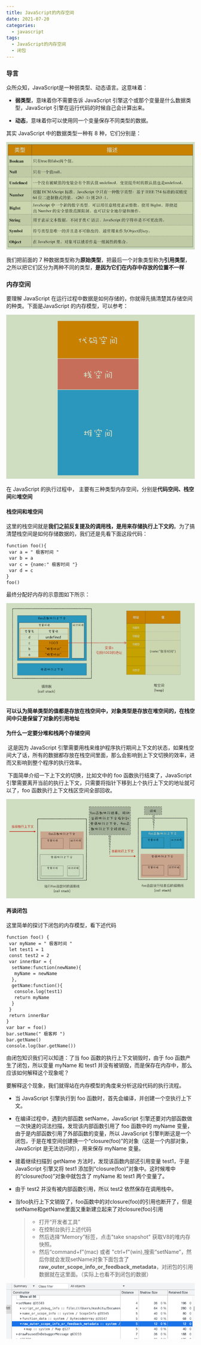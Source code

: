 ```yaml
---
title: JavaScript的内存空间
date: 2021-07-20
categories: 
  - javascript
tags: 
  - JavaScript的内存空间
  - 闭包
---
```


### 导言

众所众知，JavaScript是一种弱类型、动态语言。这意味着：

- **弱类型**，意味着你不需要告诉 JavaScript 引擎这个或那个变量是什么数据类型，JavaScript 引擎在运行代码的时候自己会计算出来。

- **动态**，意味着你可以使用同一个变量保存不同类型的数据。

其实 JavaScript 中的数据类型一种有 8 种，它们分别是：

![image-20210720140409634](assets/js的内存空间/image-20210720140409634.png)

我们把前面的 7 种数据类型称为**原始类型**，把最后一个对象类型称为**引用类型**，之所以把它们区分为两种不同的类型，**是因为它们在内存中存放的位置不一样**

### 内存空间

要理解 JavaScript 在运行过程中数据是如何存储的，你就得先搞清楚其存储空间的种类。下面是JavaScript 的内存模型，可以参考：

![image-20210720140604983](assets/js的内存空间/image-20210720140604983.png)

 在 JavaScript 的执行过程中， 主要有三种类型内存空间，分别是**代码空间、栈空间**和**堆空间**

#### 栈空间和堆空间

这里的栈空间就是**我们之前反复提及的调用栈，是用来存储执行上下文的**。为了搞清楚栈空间是如何存储数据的，我们还是先看下面这段代码：

```
function foo(){
 var a = " 极客时间 "
 var b = a
 var c = {name:" 极客时间 "}
 var d = c
}
foo()
```

最终分配好内存的示意图如下所示：

![image-20210720140826201](assets/js的内存空间/image-20210720140826201.png)

**可以认为简单类型的值都是存放在栈空间中，对象类型是存放在堆空间的，在栈空间中只是保留了对象的引用地址**

#### 为什么一定要分堆和栈两个存储空间

​ 这是因为 JavaScript 引擎需要用栈来维护程序执行期间上下文的状态，如果栈空间大了话，所有的数据都存放在栈空间里面，那么会影响到上下文切换的效率，进而又影响到整个程序的执行效率。

​ 下面简单介绍一下上下文的切换，比如文中的 foo 函数执行结束了，JavaScript 引擎需要离开当前的执行上下文，只需要将指针下移到上个执行上下文的地址就可以了，foo 函数执行上下文栈区空间全部回收。

![image-20210720141334853](assets/js的内存空间/image-20210720141334853.png)

#### 再谈闭包

这里简单的探讨下闭包的内存模型，看下述代码

```
function foo() {
 var myName = " 极客时间 "
 let test1 = 1
 const test2 = 2
 var innerBar = { 
  setName:function(newName){
   myName = newName
  },
  getName:function(){
   console.log(test1)
   return myName
  }
 }
 return innerBar
}
var bar = foo()
bar.setName(" 极客邦 ")
bar.getName()
console.log(bar.getName())
```

由闭包知识我们可以知道：了当 foo 函数的执行上下文销毁时，由于 foo 函数产生了闭包，所以变量 myName 和 test1 并没有被销毁，而是保存在内存中，那么应该如何解释这个现象呢？

要解释这个现象，我们就得站在内存模型的角度来分析这段代码的执行流程。

- 当 JavaScript 引擎执行到 foo 函数时，首先会编译，并创建一个空执行上下文。

- 在编译过程中，遇到内部函数 setName，JavaScript 引擎还要对内部函数做一次快速的词法扫描，发现该内部函数引用了 foo 函数中的 myName 变量，由于是内部函数引用了外部函数的变量，所以 JavaScript 引擎判断这是一个闭包，于是在堆空间创建换一个“closure(foo)”的对象（这是一个内部对象，JavaScript 是无法访问的），用来保存 myName 变量。

- 接着继续扫描到 getName 方法时，发现该函数内部还引用变量 test1，于是JavaScript 引擎又将 test1 添加到“closure(foo)”对象中。这时候堆中的“closure(foo)”对象中就包含了 myName 和 test1 两个变量了。

- 由于 test2 并没有被内部函数引用，所以 test2 依然保存在调用栈中。

- 当foo执行上下文销毁了，foo函数中的对closure(foo)的引用也断开了，但是setName和getName里面又重新建立起来了对closure(foo)引用

  > - 打开“开发者工具”
  > - 在控制台执行上述代码
  > - 然后选择“Memory”标签，点击"take snapshot" 获取V8的堆内存快照。
  > - 然后“command+f"(mac) 或者 "ctrl+f"(win),搜索“setName”，然后你就会发现setName对象下面包含了 **raw_outer_scope_info_or_feedback_metadata**，对闭包的引用数据就在这里面。（实际上也看不到闭包的数据）

![image-20210720143331806](assets/js的内存空间/image-20210720143331806.png)
